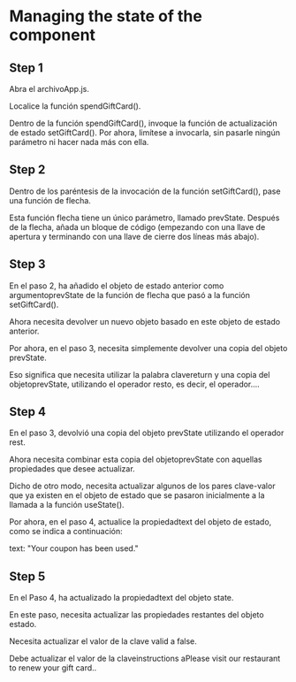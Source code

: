 # Managing the state of the component

## Step 1

Abra el archivoApp.js.

Localice la función spendGiftCard().

Dentro de la función spendGiftCard(), invoque la función de actualización de estado setGiftCard(). Por ahora, limítese a invocarla, sin pasarle ningún parámetro ni hacer nada más con ella.

## Step 2 

Dentro de los paréntesis de la invocación de la función setGiftCard(), pase una función de flecha.

Esta función flecha tiene un único parámetro, llamado prevState. Después de la flecha, añada un bloque de código (empezando con una llave de apertura y terminando con una llave de cierre dos líneas más abajo).

## Step 3

En el paso 2, ha añadido el objeto de estado anterior como argumentoprevState de la función de flecha que pasó a la función setGiftCard().

Ahora necesita devolver un nuevo objeto basado en este objeto de estado anterior.

Por ahora, en el paso 3, necesita simplemente devolver una copia del objeto prevState.

Eso significa que necesita utilizar la palabra clavereturn y una copia del objetoprevState, utilizando el operador resto, es decir, el operador....

## Step 4

En el paso 3, devolvió una copia del objeto prevState utilizando el operador rest.

Ahora necesita combinar esta copia del objetoprevState con aquellas propiedades que desee actualizar.

Dicho de otro modo, necesita actualizar algunos de los pares clave-valor que ya existen en el objeto de estado que se pasaron inicialmente a la llamada a la función useState().

Por ahora, en el paso 4, actualice la propiedadtext del objeto de estado, como se indica a continuación:

text: "Your coupon has been used."

## Step 5

En el Paso 4, ha actualizado la propiedadtext del objeto state.

En este paso, necesita actualizar las propiedades restantes del objeto estado.

Necesita actualizar el valor de la clave valid a false.

Debe actualizar el valor de la claveinstructions aPlease visit our restaurant to renew your gift card..